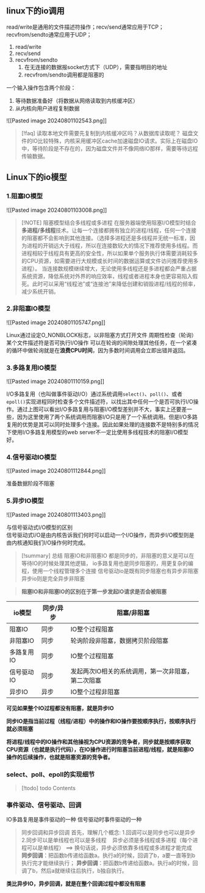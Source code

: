 ## linux下的io调用
read/write是通用的文件描述符操作；recv/send通常应用于TCP；recvfrom/sendto通常应用于UDP；
1. read/write
2. recv/send
3. recvfrom/sendto
	1. 在无连接的数据报socket方式下（UDP），需要指明目的地址
	2. recvfrom/sendto调用都是阻塞的

一个输入操作包含两个阶段：
1. 等待数据准备好（将数据从网络读取到内核缓冲区）
2. 从内核向用户进程复制数据

![[Pasted image 20240801102543.png]]


> [!faq] 读取本地文件需要先复制到内核缓冲区吗？从数据库读取呢？
> 磁盘文件的IO比较特殊，内核采用缓冲区cache加速磁盘IO请求。实际上在磁盘IO中，等待阶段是不存在的，因为磁盘文件并不像网络IO那样，需要等待远程传输数据。




## Linux下的io模型
### 1.阻塞IO模型

![[Pasted image 20240801103008.png]]

> [!NOTE] 阻塞模型结合多线程或多进程
> 在服务器端使用阻塞I/O模型时结合**多进程/多线程**技术。让每一个连接都拥有独立的进程/线程，任何一个连接的阻塞都不会影响到其他连接。（选择多进程还是多线程并无统一标准，因为进程的开销远大于线程，所以在连接数较大的情况下推荐使用多线程。而进程相较于线程具有更高的安全性，所以如果单个服务执行体需要消耗较多的CPU资源，如需要进行大规模或长时间的数据运算或文件访问推荐使用多进程）。
> 当连接数规模继续增大，无论使用多线程还是多进程都会严重占据系统资源，降低系统对外界的响应效率，线程或者进程本身也更容易陷入假死。此时可以采用“线程池”或“连接池”来降低创建和销毁进程/线程的频率，减少系统开销。


### 2.非阻塞IO模型

![[Pasted image 20240801105747.png]]

Linux通过设定O_NONBLOCK标志，以非阻塞方式打开文件
周期性检查（轮询）某个文件描述符是否可执行I/O操作
可以在轮询的间隙处理其他任务，在一个紧凑的循环中做轮询就是在**浪费CPU时间**，因为多数时间调用会立即出错并返回。


### 3.多路复用IO模型

![[Pasted image 20240801110159.png]]



I/O多路复用（也叫做事件驱动I/O）通过系统调用`select()`、`poll()`、或者`epoll()`实现进程同时检查多个文件描述符，以找出其中任何一个是否可执行I/O操作。通过上图可以看出I/O多路复用与阻塞I/O模型差别并不大，事实上还要差一些，因为这里使用了两个系统调用而阻塞I/O只是用了一个系统调用。但是I/O多路复用的优势是其可以同时处理多个连接。因此如果处理的连接数不是特别多的情况下使用I/O多路复用模型的web server不一定比使用多线程技术的阻塞I/O模型好。



### 4.信号驱动IO模型
![[Pasted image 20240801112844.png]]

准备数据阶段不阻塞

### 5.异步IO模型
![[Pasted image 20240801113403.png]]

与信号驱动式I/O模型的区别  
信号驱动式I/O是由内核告诉我们何时可以启动一个I/O操作，而异步I/O模型则是由内核通知我们I/O操作何时完成。


> [!summary] 总结
> 阻塞IO和非阻塞IO 都是同步的，非阻塞的意义是可以在等待IO的时候处理其他逻辑，
> io多路复用也是同步阻塞的，用更复杂的编程，使用一个线程管理多个连接
> 信号驱动io是既有同步阻塞也有异步非阻塞
> 异步io则是完全异步非阻塞


> **阻塞IO和非阻塞IO的区别在于第一步发起IO请求是否会被阻塞**

| io模型   | 同步/异步 | 阻塞/非阻塞                     |
| ------ | ----- | -------------------------- |
| 阻塞IO   | 同步    | IO整个过程阻塞                   |
| 非阻塞IO  | 同步    | 轮询阶段非阻塞，数据拷贝阶段阻塞           |
| 多路复用IO | 同步    | IO整个过程阻塞                   |
| 信号驱动IO | 同步    | 发起两次IO相关的系统调用，第一次非阻塞，第二次阻塞 |
| 异步IO   | 异步    | IO整个过程非阻塞                  |
**可见如果整个IO过程都没有阻塞，就是异步IO**

**同步IO是指当前过程（线程/进程）中的操作和IO操作要按顺序执行，按顺序执行就必须阻塞**

**将进程/线程中的IO操作和其他操视为CPU资源的竞争者，同步就是按顺序获取CPU资源（也就是执行代码），在IO操作进行时阻塞当前进程/线程，就是阻塞IO操作的后续操作，也就是阻塞资源的竞争者。**

### select、poll、epoll的实现细节

> [!todo] todo
> Contents



### 事件驱动、信号驱动、回调

IO多路复用是事件驱动的一种
信号驱动时事件驱动的一种

>同步回调和异步回调
首先，理解几个概念:
1.回调可以是同步也可以是异步
2.同步可以是单线程也可以是多线程
   异步必须是多线程或多进程（每个进程可以是单线程） ==> 换句话说，异步必须依靠多线程或多进程才能完成
**同步回调**：把函数b传递给函数a。执行a的时候，回调了b，a要一直等到b执行完才能继续执行；
**异步回调**：把函数b传递给函数a。执行a的时候，回调了b，然后a就继续往后执行，b独自执行。

**类比异步IO，异步回调，就是在整个回调过程中都没有阻塞**